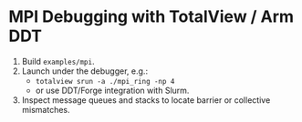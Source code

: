 # MPI Debugging with TotalView / Arm DDT

1. Build `examples/mpi`.
2. Launch under the debugger, e.g.:
   - `totalview srun -a ./mpi_ring -np 4`
   - or use DDT/Forge integration with Slurm.
3. Inspect message queues and stacks to locate barrier or collective mismatches.
